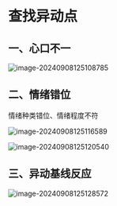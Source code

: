 # 查找异动点

## 一、心口不一

![image-20240908125108785](./../../TyporaImage/MicroExpression/image-20240908125108785.png)

## 二、情绪错位

情绪种类错位、情绪程度不符

![image-20240908125116589](./../../TyporaImage/MicroExpression/image-20240908125116589.png)

![image-20240908125120540](./../../TyporaImage/MicroExpression/image-20240908125120540.png)

## 三、异动基线反应

![image-20240908125128572](./../../TyporaImage/MicroExpression/image-20240908125128572.png)